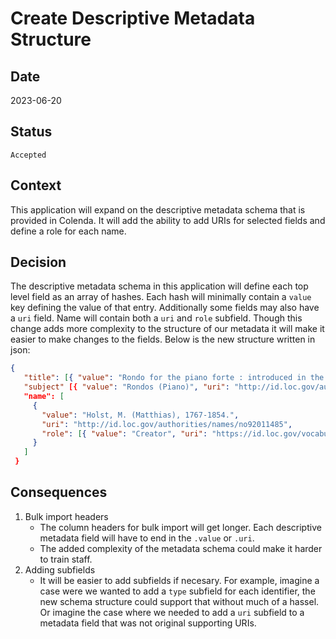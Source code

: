 # Create Descriptive Metadata Structure
   
## Date
2023-06-20

## Status
`Accepted`

## Context
This application will expand on the descriptive metadata schema that is provided in Colenda. It will add the ability to add URIs for selected fields and define a role for each name.

## Decision
The descriptive metadata schema in this application will define each top level field as an array of hashes. Each hash will minimally contain a `value` key defining the value of that entry. Additionally some fields may also have a `uri` field. Name will contain both a `uri` and `role` subfield. Though this change adds more complexity to the structure of our metadata it will make it easier to make changes to the fields. Below is the new structure written in json:

```json
{
   "title": [{ "value": "Rondo for the piano forte : introduced in the German comedy of The three suitors" }],
   "subject" [{ "value": "Rondos (Piano)", "uri": "http://id.loc.gov/authorities/subjects/sh85115272" }],
   "name": [
     {
       "value": "Holst, M. (Matthias), 1767-1854.", 
       "uri": "http://id.loc.gov/authorities/names/no92011485", 
       "role": [{ "value": "Creator", "uri": "https://id.loc.gov/vocabulary/relators/cre" }] 
     }
   ] 
 }
```

## Consequences
1. Bulk import headers
   * The column headers for bulk import will get longer. Each descriptive metadata field will have to end in the `.value` or `.uri`.
   * The added complexity of the metadata schema could make it harder to train staff.
2. Adding subfields
   * It will be easier to add subfields if necesary. For example, imagine a case were we wanted to add a `type` subfield for each identifier, the new schema structure could support that without much of a hassel. Or imagine the case where we needed to add a `uri` subfield to a metadata field that was not original supporting URIs.
